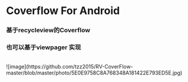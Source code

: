 # Coverflow For Android
### 基于recycleview的Coverflow
### 也可以基于viewpager 实现
</br>
![image](https://github.com/tzz2015/RV-CoverFlow-master/blob/master/photo/5E0E9758C8A768348A181422E793ED5E.jpg)